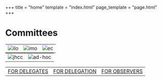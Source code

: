 +++
title = "home"
template = "index.html"
page_template = "page.html"
+++

<style>
div img {
  margin: 0 auto;
  width: 200px;
  height: auto;
}

table {
  margin: 0 auto;
}

div p{
  font-size:60px;
  margin-bottom:-20px;
  padding:20px ;
}

</style>

# Committees

||||
|---|---|---|
|![ilo](/ilo.png)|![imo](/imo.png)|![ec](/ec.png)|

|||
|---|---|
|![jhcc](/jhcc.png)|![ad-hoc](/adhoc.png)|

<br />

<table>
  <tr>
    <td>
      <a
        class="p-5 mx-2 text-xl rounded-3xl bg-hmun-white text-hmun-orange"
        href="/reg-for-delegate"
      >
        FOR DELEGATES
      </a>
    </td>
    <td>
      <a
        class="p-5 mx-2 text-xl rounded-3xl bg-hmun-white text-hmun-dark-blue"
        href="/reg-for-delegation"
      >
        FOR DELEGATION
      </a>
    </td>
    <td>
      <a
        class="p-5 mx-2 text-xl rounded-3xl bg-hmun-white text-hmun-dark-red"
        href="/reg-for-observer"
      >
        FOR OBSERVERS
      </a>
    </td>
  </tr>
</table>

<br />
